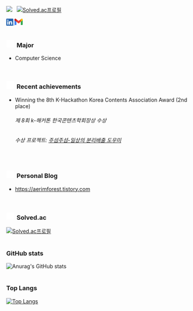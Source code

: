<img src="https://komarev.com/ghpvc/?username=aerimforest&label=Profile%20views&color=0e75b6&style=flat"/>&nbsp;&nbsp;
[![Solved.ac프로필](http://mazassumnida.wtf/api/mini/generate_badge?boj=yerim5287)](https://solved.ac/yerim5287)   


<a href="https://www.linkedin.com/in/aerimforest/" target="blank"><img align="left" src="icons/LI-In-Bug.png" width="22px" /></a>
<a href="mailto:aerimforest98@gmail.com" target="blank"><img align="left" src="icons/gmail.png" width="22px" /></a>
<br/><br/>

### <img width="20" alt="앱아이콘" src="https://raw.githubusercontent.com/eirikmadland/notion-icons/master/v5/icon1/mi-education.svg">&nbsp;&nbsp;Major
- Computer Science   
<br/>

### <img width="20" alt="앱아이콘" src="https://raw.githubusercontent.com/eirikmadland/notion-icons/master/v5/icon1/mi-trophy.svg">&nbsp;&nbsp;Recent achievements
- Winning the 8th K-Hackathon Korea Contents Association Award (2nd place)
  ###### 제 8회 k-해커톤 한국콘텐츠학회장상 수상
  ###### 수상 프로젝트: [주섬주섬-일상의 분리배출 도우미](https://github.com/ZOOSUMX2/ZOOSUMX2_Android)
<br/>


### <img width="20" alt="앱아이콘" src="https://raw.githubusercontent.com/eirikmadland/notion-icons/master/v5/icon1/mi-edit.svg">&nbsp;&nbsp;Personal Blog
- https://aerimforest.tistory.com
<br/>

### <img width="20" alt="앱아이콘" src="https://raw.githubusercontent.com/eirikmadland/notion-icons/master/v5/icon1/mi-thumbs-up.svg">&nbsp;&nbsp;Solved.ac
[![Solved.ac프로필](http://mazassumnida.wtf/api/v2/generate_badge?boj=yerim5287)](https://solved.ac/yerim5287)   
<br/>

### GitHub stats
![Anurag's GitHub stats](https://github-readme-stats.vercel.app/api?username=aerimforest&show_icons=true&theme=ayu-mirage&hide=stars&count_private=true)
<br/><br/>

### Top Langs
[![Top Langs](https://github-readme-stats.vercel.app/api/top-langs/?username=aerimforest&hide=html&langs_count=3&layout=compact&theme=ayu-mirage)](https://github.com/anuraghazra/github-readme-stats)
